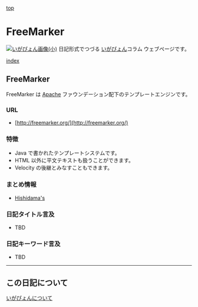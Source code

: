 [top](https://igapyon.github.io/diary/) 

FreeMarker
=====================================================================================================
[![いがぴょん画像(小)](https://igapyon.github.io/diary/images/iga200306s.jpg "いがぴょん")](https://igapyon.github.io/diary/memo/memoigapyon.html) 日記形式でつづる [いがぴょん](https://igapyon.github.io/diary/memo/memoigapyon.html)コラム ウェブページです。

[index](https://igapyon.github.io/diary/memo/index.html) 

## FreeMarker

FreeMarker は [Apache](https://www.apache.org/) ファウンデーション配下のテンプレートエンジンです。

### URL

* [http://freemarker.org/](http://freemarker.org/)

### 特徴

* Java で書かれたテンプレートシステムです。
* HTML 以外に平文テキストも扱うことができます。
* Velocity の後継とみなすこともできます。

### まとめ情報

* [Hishidama's](http://www.ne.jp/asahi/hishidama/home/tech/java/freemarker/index.html)

### 日記タイトル言及

* TBD

### 日記キーワード言及

* TBD

----------------------------------------------------------------------------------------------------

## この日記について
[いがぴょんについて](https://igapyon.github.io/diary/memo/memoigapyon.html)
